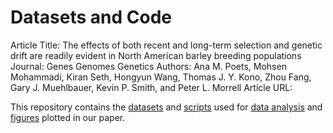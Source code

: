 Datasets and Code
==================
Article Title: The effects of both recent and long-term selection and genetic drift are readily evident in North American barley breeding populations
Journal: Genes Genomes Genetics
Authors: Ana M. Poets, Mohsen Mohammadi, Kiran Seth, Hongyun Wang, Thomas J. Y. Kono, Zhou Fang, Gary J. Muehlbauer, Kevin P. Smith, and Peter L. Morrell
Article URL:

This repository contains the [datasets](Datasets) and [scripts](Scripts) used for [data analysis](Scripts/Analysis_Scripts) and [figures](Scripts/Figures_Scripts) plotted in our paper.


